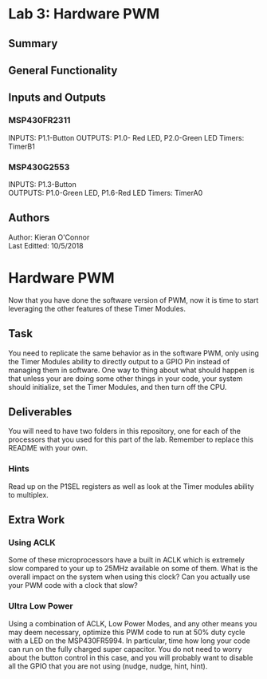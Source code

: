 # Lab 3: Hardware PWM

## Summary
 

## General Functionality
 
 
## Inputs and Outputs

### MSP430FR2311
 INPUTS: P1.1-Button
 OUTPUTS: P1.0- Red LED, P2.0-Green LED
 Timers: TimerB1
 
### MSP430G2553
 INPUTS: P1.3-Button  
 OUTPUTS: P1.0-Green LED, P1.6-Red LED
 Timers: TimerA0
 
## Authors

   Author: Kieran O'Connor  
   Last Editted: 10/5/2018
   
# Hardware PWM
Now that you have done the software version of PWM, now it is time to start leveraging the other features of these Timer Modules.

## Task
You need to replicate the same behavior as in the software PWM, only using the Timer Modules ability to directly output to a GPIO Pin instead of managing them in software. One way to thing about what should happen is that unless your are doing some other things in your code, your system should initialize, set the Timer Modules, and then turn off the CPU.

## Deliverables
You will need to have two folders in this repository, one for each of the processors that you used for this part of the lab. Remember to replace this README with your own.

### Hints
Read up on the P1SEL registers as well as look at the Timer modules ability to multiplex.

## Extra Work
### Using ACLK
Some of these microprocessors have a built in ACLK which is extremely slow compared to your up to 25MHz available on some of them. What is the overall impact on the system when using this clock? Can you actually use your PWM code with a clock that slow?

### Ultra Low Power
Using a combination of ACLK, Low Power Modes, and any other means you may deem necessary, optimize this PWM code to run at 50% duty cycle with a LED on the MSP430FR5994. In particular, time how long your code can run on the fully charged super capacitor. You do not need to worry about the button control in this case, and you will probably want to disable all the GPIO that you are not using (nudge, nudge, hint, hint).
